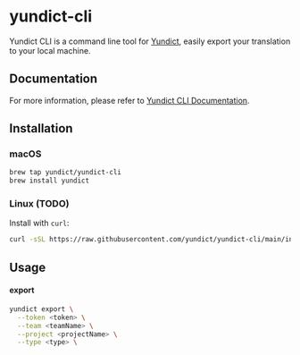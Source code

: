 # yundict-cli

Yundict CLI is a command line tool for [Yundict](https://yundict.com), easily export your translation to your local machine.

## Documentation

For more information, please refer to [Yundict CLI Documentation](https://yundict.com/docs/cli/).

## Installation

### macOS

```bash
brew tap yundict/yundict-cli
brew install yundict
```

### Linux (TODO)

Install with `curl`:

```bash
curl -sSL https://raw.githubusercontent.com/yundict/yundict-cli/main/install.sh | sh
```

## Usage

#### export

```bash
yundict export \
  --token <token> \
  --team <teamName> \
  --project <projectName> \
  --type <type> \
```